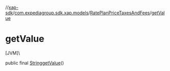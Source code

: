 //[xap-sdk](../../../index.md)/[com.expediagroup.sdk.xap.models](../index.md)/[RatePlanPriceTaxesAndFees](index.md)/[getValue](get-value.md)

# getValue

[JVM]\

public final [String](https://docs.oracle.com/javase/8/docs/api/java/lang/String.html)[getValue](get-value.md)()

